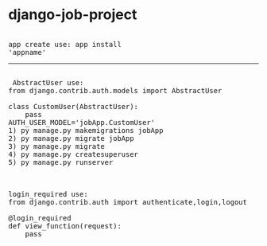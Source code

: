 # django-job-project
<pre>

app create use: app install
'appname'
<hr>
 AbstractUser use: 
from django.contrib.auth.models import AbstractUser <br>
class CustomUser(AbstractUser):
	pass
AUTH_USER_MODEL='jobApp.CustomUser'
1) py manage.py makemigrations jobApp
2) py manage.py migrate jobApp
3) py manage.py migrate
4) py manage.py createsuperuser
5) py manage.py runserver



login_required use:
from django.contrib.auth import authenticate,login,logout <br>
@login_required
def view_function(request):
    pass


	

</pre>
